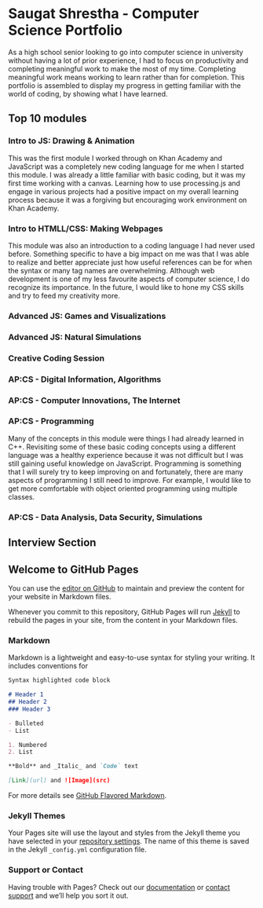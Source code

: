 # Saugat Shrestha - Computer Science Portfolio

As a high school senior looking to go into computer science in university without having a lot of prior experience, I had to focus on productivity and completing meaningful work to make the most of my time. Completing meaningful work means working to learn rather than for completion. This portfolio is assembled to display my progress in getting familiar with the world of coding, by showing what I have learned.

## Top 10 modules

### Intro to JS: Drawing & Animation
This was the first module I worked through on Khan Academy and JavaScript was a completely new coding language for me when I started this module. I was already a little familiar with basic coding, but it was my first time working with a canvas. Learning how to use processing.js and engage in various projects had a positive impact on my overall learning process because it was a forgiving but encouraging work environment on Khan Academy.

### Intro to HTMLL/CSS: Making Webpages
This module was also an introduction to a coding language I had never used before. Something specific to have a big impact on me was that I was able to realize and better appreciate just how useful references can be for when the syntax or many tag names are overwhelming.
Although web development is one of my less favourite aspects of computer science, I do recognize its importance. In the future, I would like to hone my CSS skills and try to feed my creativity more.

### Advanced JS: Games and Visualizations 

### Advanced JS: Natural Simulations

### Creative Coding Session 

### AP:CS - Digital Information, Algorithms

### AP:CS - Computer Innovations, The Internet

### AP:CS - Programming
Many of the concepts in this module were things I had already learned in C++. Revisiting some of these basic coding concepts using a different language was a healthy experience because it was not difficult but I was still gaining useful knowledge on JavaScript.
Programming is something that I will surely try to keep improving on and fortunately, there are many aspects of programming I still need to improve. For example, I would like to get more comfortable with object oriented programming using multiple classes.

### AP:CS - Data Analysis, Data Security, Simulations

### 


## Interview Section











## Welcome to GitHub Pages

You can use the [editor on GitHub](https://github.com/saugatttt/ComSciPortfolio/edit/main/README.md) to maintain and preview the content for your website in Markdown files.

Whenever you commit to this repository, GitHub Pages will run [Jekyll](https://jekyllrb.com/) to rebuild the pages in your site, from the content in your Markdown files.

### Markdown

Markdown is a lightweight and easy-to-use syntax for styling your writing. It includes conventions for

```markdown
Syntax highlighted code block

# Header 1
## Header 2
### Header 3

- Bulleted
- List

1. Numbered
2. List

**Bold** and _Italic_ and `Code` text

[Link](url) and ![Image](src)
```

For more details see [GitHub Flavored Markdown](https://guides.github.com/features/mastering-markdown/).

### Jekyll Themes

Your Pages site will use the layout and styles from the Jekyll theme you have selected in your [repository settings](https://github.com/saugatttt/ComSciPortfolio/settings). The name of this theme is saved in the Jekyll `_config.yml` configuration file.

### Support or Contact

Having trouble with Pages? Check out our [documentation](https://docs.github.com/categories/github-pages-basics/) or [contact support](https://support.github.com/contact) and we’ll help you sort it out.
